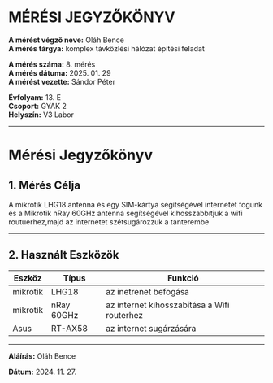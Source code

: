 # MÉRÉSI JEGYZŐKÖNYV

**A mérést végző neve:** Oláh Bence  
**A mérés tárgya:** komplex távközlési hálózat építési feladat


**A mérés száma:** 8. mérés  
**A mérés dátuma:** 2025. 01. 29  
**A mérést vezette:** Sándor Péter  

**Évfolyam:** 13. E  
**Csoport:** GYAK 2  
**Helyszín:** V3 Labor 

---

# Mérési Jegyzőkönyv

## 1. Mérés Célja
 A mikrotik LHG18 antenna és egy SIM-kártya segítségével internetet fogunk és a Mikrotik nRay 60GHz antenna segítségével kihosszabbítjuk a wifi routuerhez,majd az internetet szétsugározzuk a tanterembe  
 
 ---

## 2. Használt Eszközök

| Eszköz                     | Típus                       | Funkció                                           |
|----------------------------|-----------------------------|---------------------------------------------------|
| mikrotik                   | LHG18                       | az inetrenet befogása                             |
| mikrotik                   | nRay 60GHz                  | az internet kihosszabítása a Wifi routerhez       |
| Asus                       | RT-AX58                     | az internet sugárzására                           |

---





**Aláírás:** Oláh Bence

**Dátum:** 2024. 11. 27.
